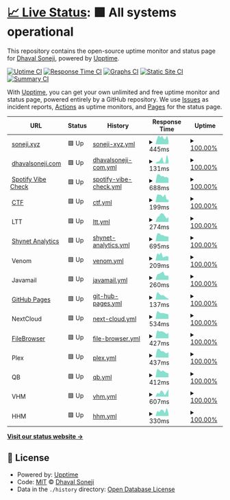 # [📈 Live Status](https://uptime.soneji.xyz): <!--live status--> **🟩 All systems operational**

This repository contains the open-source uptime monitor and status page for [Dhaval Soneji](https://soneji.xyz), powered by [Upptime](https://github.com/upptime/upptime).

[![Uptime CI](https://github.com/soneji/upptime/workflows/Uptime%20CI/badge.svg)](https://github.com/soneji/uptime/actions?query=workflow%3A%22Uptime+CI%22)
[![Response Time CI](https://github.com/soneji/upptime/workflows/Response%20Time%20CI/badge.svg)](https://github.com/soneji/uptime/actions?query=workflow%3A%22Response+Time+CI%22)
[![Graphs CI](https://github.com/soneji/upptime/workflows/Graphs%20CI/badge.svg)](https://github.com/soneji/uptime/actions?query=workflow%3A%22Graphs+CI%22)
[![Static Site CI](https://github.com/soneji/upptime/workflows/Static%20Site%20CI/badge.svg)](https://github.com/soneji/uptime/actions?query=workflow%3A%22Static+Site+CI%22)
[![Summary CI](https://github.com/soneji/upptime/workflows/Summary%20CI/badge.svg)](https://github.com/soneji/uptime/actions?query=workflow%3A%22Summary+CI%22)

With [Upptime](https://upptime.js.org), you can get your own unlimited and free uptime monitor and status page, powered entirely by a GitHub repository. We use [Issues](https://github.com/soneji/upptime/issues) as incident reports, [Actions](https://github.com/soneji/upptime/actions) as uptime monitors, and [Pages](https://uptime.soneji.xyz) for the status page.

<!--start: status pages-->
<!-- This summary is generated by Upptime (https://github.com/upptime/upptime) -->
<!-- Do not edit this manually, your changes will be overwritten -->
<!-- prettier-ignore -->
| URL | Status | History | Response Time | Uptime |
| --- | ------ | ------- | ------------- | ------ |
| <img alt="" src="https://favicons.githubusercontent.com/null" height="13"> [soneji.xyz](soneji.xyz) | 🟩 Up | [soneji-xyz.yml](https://github.com/Soneji/uptime/commits/HEAD/history/soneji-xyz.yml) | <details><summary><img alt="Response time graph" src="./graphs/soneji-xyz/response-time-week.png" height="20"> 445ms</summary><br><a href="https://uptime.soneji.xyz/history/soneji-xyz"><img alt="Response time 275" src="https://img.shields.io/endpoint?url=https%3A%2F%2Fraw.githubusercontent.com%2FSoneji%2Fuptime%2FHEAD%2Fapi%2Fsoneji-xyz%2Fresponse-time.json"></a><br><a href="https://uptime.soneji.xyz/history/soneji-xyz"><img alt="24-hour response time 394" src="https://img.shields.io/endpoint?url=https%3A%2F%2Fraw.githubusercontent.com%2FSoneji%2Fuptime%2FHEAD%2Fapi%2Fsoneji-xyz%2Fresponse-time-day.json"></a><br><a href="https://uptime.soneji.xyz/history/soneji-xyz"><img alt="7-day response time 445" src="https://img.shields.io/endpoint?url=https%3A%2F%2Fraw.githubusercontent.com%2FSoneji%2Fuptime%2FHEAD%2Fapi%2Fsoneji-xyz%2Fresponse-time-week.json"></a><br><a href="https://uptime.soneji.xyz/history/soneji-xyz"><img alt="30-day response time 304" src="https://img.shields.io/endpoint?url=https%3A%2F%2Fraw.githubusercontent.com%2FSoneji%2Fuptime%2FHEAD%2Fapi%2Fsoneji-xyz%2Fresponse-time-month.json"></a><br><a href="https://uptime.soneji.xyz/history/soneji-xyz"><img alt="1-year response time 275" src="https://img.shields.io/endpoint?url=https%3A%2F%2Fraw.githubusercontent.com%2FSoneji%2Fuptime%2FHEAD%2Fapi%2Fsoneji-xyz%2Fresponse-time-year.json"></a></details> | <details><summary><a href="https://uptime.soneji.xyz/history/soneji-xyz">100.00%</a></summary><a href="https://uptime.soneji.xyz/history/soneji-xyz"><img alt="All-time uptime 99.99%" src="https://img.shields.io/endpoint?url=https%3A%2F%2Fraw.githubusercontent.com%2FSoneji%2Fuptime%2FHEAD%2Fapi%2Fsoneji-xyz%2Fuptime.json"></a><br><a href="https://uptime.soneji.xyz/history/soneji-xyz"><img alt="24-hour uptime 100.00%" src="https://img.shields.io/endpoint?url=https%3A%2F%2Fraw.githubusercontent.com%2FSoneji%2Fuptime%2FHEAD%2Fapi%2Fsoneji-xyz%2Fuptime-day.json"></a><br><a href="https://uptime.soneji.xyz/history/soneji-xyz"><img alt="7-day uptime 100.00%" src="https://img.shields.io/endpoint?url=https%3A%2F%2Fraw.githubusercontent.com%2FSoneji%2Fuptime%2FHEAD%2Fapi%2Fsoneji-xyz%2Fuptime-week.json"></a><br><a href="https://uptime.soneji.xyz/history/soneji-xyz"><img alt="30-day uptime 100.00%" src="https://img.shields.io/endpoint?url=https%3A%2F%2Fraw.githubusercontent.com%2FSoneji%2Fuptime%2FHEAD%2Fapi%2Fsoneji-xyz%2Fuptime-month.json"></a><br><a href="https://uptime.soneji.xyz/history/soneji-xyz"><img alt="1-year uptime 99.99%" src="https://img.shields.io/endpoint?url=https%3A%2F%2Fraw.githubusercontent.com%2FSoneji%2Fuptime%2FHEAD%2Fapi%2Fsoneji-xyz%2Fuptime-year.json"></a></details>
| <img alt="" src="https://favicons.githubusercontent.com/null" height="13"> [dhavalsoneji.com](dhavalsoneji.com) | 🟩 Up | [dhavalsoneji-com.yml](https://github.com/Soneji/uptime/commits/HEAD/history/dhavalsoneji-com.yml) | <details><summary><img alt="Response time graph" src="./graphs/dhavalsoneji-com/response-time-week.png" height="20"> 131ms</summary><br><a href="https://uptime.soneji.xyz/history/dhavalsoneji-com"><img alt="Response time 95" src="https://img.shields.io/endpoint?url=https%3A%2F%2Fraw.githubusercontent.com%2FSoneji%2Fuptime%2FHEAD%2Fapi%2Fdhavalsoneji-com%2Fresponse-time.json"></a><br><a href="https://uptime.soneji.xyz/history/dhavalsoneji-com"><img alt="24-hour response time 218" src="https://img.shields.io/endpoint?url=https%3A%2F%2Fraw.githubusercontent.com%2FSoneji%2Fuptime%2FHEAD%2Fapi%2Fdhavalsoneji-com%2Fresponse-time-day.json"></a><br><a href="https://uptime.soneji.xyz/history/dhavalsoneji-com"><img alt="7-day response time 131" src="https://img.shields.io/endpoint?url=https%3A%2F%2Fraw.githubusercontent.com%2FSoneji%2Fuptime%2FHEAD%2Fapi%2Fdhavalsoneji-com%2Fresponse-time-week.json"></a><br><a href="https://uptime.soneji.xyz/history/dhavalsoneji-com"><img alt="30-day response time 77" src="https://img.shields.io/endpoint?url=https%3A%2F%2Fraw.githubusercontent.com%2FSoneji%2Fuptime%2FHEAD%2Fapi%2Fdhavalsoneji-com%2Fresponse-time-month.json"></a><br><a href="https://uptime.soneji.xyz/history/dhavalsoneji-com"><img alt="1-year response time 95" src="https://img.shields.io/endpoint?url=https%3A%2F%2Fraw.githubusercontent.com%2FSoneji%2Fuptime%2FHEAD%2Fapi%2Fdhavalsoneji-com%2Fresponse-time-year.json"></a></details> | <details><summary><a href="https://uptime.soneji.xyz/history/dhavalsoneji-com">100.00%</a></summary><a href="https://uptime.soneji.xyz/history/dhavalsoneji-com"><img alt="All-time uptime 99.99%" src="https://img.shields.io/endpoint?url=https%3A%2F%2Fraw.githubusercontent.com%2FSoneji%2Fuptime%2FHEAD%2Fapi%2Fdhavalsoneji-com%2Fuptime.json"></a><br><a href="https://uptime.soneji.xyz/history/dhavalsoneji-com"><img alt="24-hour uptime 100.00%" src="https://img.shields.io/endpoint?url=https%3A%2F%2Fraw.githubusercontent.com%2FSoneji%2Fuptime%2FHEAD%2Fapi%2Fdhavalsoneji-com%2Fuptime-day.json"></a><br><a href="https://uptime.soneji.xyz/history/dhavalsoneji-com"><img alt="7-day uptime 100.00%" src="https://img.shields.io/endpoint?url=https%3A%2F%2Fraw.githubusercontent.com%2FSoneji%2Fuptime%2FHEAD%2Fapi%2Fdhavalsoneji-com%2Fuptime-week.json"></a><br><a href="https://uptime.soneji.xyz/history/dhavalsoneji-com"><img alt="30-day uptime 100.00%" src="https://img.shields.io/endpoint?url=https%3A%2F%2Fraw.githubusercontent.com%2FSoneji%2Fuptime%2FHEAD%2Fapi%2Fdhavalsoneji-com%2Fuptime-month.json"></a><br><a href="https://uptime.soneji.xyz/history/dhavalsoneji-com"><img alt="1-year uptime 99.99%" src="https://img.shields.io/endpoint?url=https%3A%2F%2Fraw.githubusercontent.com%2FSoneji%2Fuptime%2FHEAD%2Fapi%2Fdhavalsoneji-com%2Fuptime-year.json"></a></details>
| <img alt="" src="https://favicons.githubusercontent.com/null" height="13"> [Spotify Vibe Check](spotify.soneji.xyz) | 🟩 Up | [spotify-vibe-check.yml](https://github.com/Soneji/uptime/commits/HEAD/history/spotify-vibe-check.yml) | <details><summary><img alt="Response time graph" src="./graphs/spotify-vibe-check/response-time-week.png" height="20"> 688ms</summary><br><a href="https://uptime.soneji.xyz/history/spotify-vibe-check"><img alt="Response time 603" src="https://img.shields.io/endpoint?url=https%3A%2F%2Fraw.githubusercontent.com%2FSoneji%2Fuptime%2FHEAD%2Fapi%2Fspotify-vibe-check%2Fresponse-time.json"></a><br><a href="https://uptime.soneji.xyz/history/spotify-vibe-check"><img alt="24-hour response time 493" src="https://img.shields.io/endpoint?url=https%3A%2F%2Fraw.githubusercontent.com%2FSoneji%2Fuptime%2FHEAD%2Fapi%2Fspotify-vibe-check%2Fresponse-time-day.json"></a><br><a href="https://uptime.soneji.xyz/history/spotify-vibe-check"><img alt="7-day response time 688" src="https://img.shields.io/endpoint?url=https%3A%2F%2Fraw.githubusercontent.com%2FSoneji%2Fuptime%2FHEAD%2Fapi%2Fspotify-vibe-check%2Fresponse-time-week.json"></a><br><a href="https://uptime.soneji.xyz/history/spotify-vibe-check"><img alt="30-day response time 659" src="https://img.shields.io/endpoint?url=https%3A%2F%2Fraw.githubusercontent.com%2FSoneji%2Fuptime%2FHEAD%2Fapi%2Fspotify-vibe-check%2Fresponse-time-month.json"></a><br><a href="https://uptime.soneji.xyz/history/spotify-vibe-check"><img alt="1-year response time 603" src="https://img.shields.io/endpoint?url=https%3A%2F%2Fraw.githubusercontent.com%2FSoneji%2Fuptime%2FHEAD%2Fapi%2Fspotify-vibe-check%2Fresponse-time-year.json"></a></details> | <details><summary><a href="https://uptime.soneji.xyz/history/spotify-vibe-check">100.00%</a></summary><a href="https://uptime.soneji.xyz/history/spotify-vibe-check"><img alt="All-time uptime 97.78%" src="https://img.shields.io/endpoint?url=https%3A%2F%2Fraw.githubusercontent.com%2FSoneji%2Fuptime%2FHEAD%2Fapi%2Fspotify-vibe-check%2Fuptime.json"></a><br><a href="https://uptime.soneji.xyz/history/spotify-vibe-check"><img alt="24-hour uptime 100.00%" src="https://img.shields.io/endpoint?url=https%3A%2F%2Fraw.githubusercontent.com%2FSoneji%2Fuptime%2FHEAD%2Fapi%2Fspotify-vibe-check%2Fuptime-day.json"></a><br><a href="https://uptime.soneji.xyz/history/spotify-vibe-check"><img alt="7-day uptime 100.00%" src="https://img.shields.io/endpoint?url=https%3A%2F%2Fraw.githubusercontent.com%2FSoneji%2Fuptime%2FHEAD%2Fapi%2Fspotify-vibe-check%2Fuptime-week.json"></a><br><a href="https://uptime.soneji.xyz/history/spotify-vibe-check"><img alt="30-day uptime 98.25%" src="https://img.shields.io/endpoint?url=https%3A%2F%2Fraw.githubusercontent.com%2FSoneji%2Fuptime%2FHEAD%2Fapi%2Fspotify-vibe-check%2Fuptime-month.json"></a><br><a href="https://uptime.soneji.xyz/history/spotify-vibe-check"><img alt="1-year uptime 97.78%" src="https://img.shields.io/endpoint?url=https%3A%2F%2Fraw.githubusercontent.com%2FSoneji%2Fuptime%2FHEAD%2Fapi%2Fspotify-vibe-check%2Fuptime-year.json"></a></details>
| <img alt="" src="https://favicons.githubusercontent.com/ctf.soneji.xyz" height="13"> [CTF](https://ctf.soneji.xyz) | 🟩 Up | [ctf.yml](https://github.com/Soneji/uptime/commits/HEAD/history/ctf.yml) | <details><summary><img alt="Response time graph" src="./graphs/ctf/response-time-week.png" height="20"> 199ms</summary><br><a href="https://uptime.soneji.xyz/history/ctf"><img alt="Response time 358" src="https://img.shields.io/endpoint?url=https%3A%2F%2Fraw.githubusercontent.com%2FSoneji%2Fuptime%2FHEAD%2Fapi%2Fctf%2Fresponse-time.json"></a><br><a href="https://uptime.soneji.xyz/history/ctf"><img alt="24-hour response time 83" src="https://img.shields.io/endpoint?url=https%3A%2F%2Fraw.githubusercontent.com%2FSoneji%2Fuptime%2FHEAD%2Fapi%2Fctf%2Fresponse-time-day.json"></a><br><a href="https://uptime.soneji.xyz/history/ctf"><img alt="7-day response time 199" src="https://img.shields.io/endpoint?url=https%3A%2F%2Fraw.githubusercontent.com%2FSoneji%2Fuptime%2FHEAD%2Fapi%2Fctf%2Fresponse-time-week.json"></a><br><a href="https://uptime.soneji.xyz/history/ctf"><img alt="30-day response time 185" src="https://img.shields.io/endpoint?url=https%3A%2F%2Fraw.githubusercontent.com%2FSoneji%2Fuptime%2FHEAD%2Fapi%2Fctf%2Fresponse-time-month.json"></a><br><a href="https://uptime.soneji.xyz/history/ctf"><img alt="1-year response time 358" src="https://img.shields.io/endpoint?url=https%3A%2F%2Fraw.githubusercontent.com%2FSoneji%2Fuptime%2FHEAD%2Fapi%2Fctf%2Fresponse-time-year.json"></a></details> | <details><summary><a href="https://uptime.soneji.xyz/history/ctf">100.00%</a></summary><a href="https://uptime.soneji.xyz/history/ctf"><img alt="All-time uptime 99.48%" src="https://img.shields.io/endpoint?url=https%3A%2F%2Fraw.githubusercontent.com%2FSoneji%2Fuptime%2FHEAD%2Fapi%2Fctf%2Fuptime.json"></a><br><a href="https://uptime.soneji.xyz/history/ctf"><img alt="24-hour uptime 100.00%" src="https://img.shields.io/endpoint?url=https%3A%2F%2Fraw.githubusercontent.com%2FSoneji%2Fuptime%2FHEAD%2Fapi%2Fctf%2Fuptime-day.json"></a><br><a href="https://uptime.soneji.xyz/history/ctf"><img alt="7-day uptime 100.00%" src="https://img.shields.io/endpoint?url=https%3A%2F%2Fraw.githubusercontent.com%2FSoneji%2Fuptime%2FHEAD%2Fapi%2Fctf%2Fuptime-week.json"></a><br><a href="https://uptime.soneji.xyz/history/ctf"><img alt="30-day uptime 100.00%" src="https://img.shields.io/endpoint?url=https%3A%2F%2Fraw.githubusercontent.com%2FSoneji%2Fuptime%2FHEAD%2Fapi%2Fctf%2Fuptime-month.json"></a><br><a href="https://uptime.soneji.xyz/history/ctf"><img alt="1-year uptime 99.48%" src="https://img.shields.io/endpoint?url=https%3A%2F%2Fraw.githubusercontent.com%2FSoneji%2Fuptime%2FHEAD%2Fapi%2Fctf%2Fuptime-year.json"></a></details>
| <img alt="" src="https://favicons.githubusercontent.com/null" height="13"> LTT | 🟩 Up | [ltt.yml](https://github.com/Soneji/uptime/commits/HEAD/history/ltt.yml) | <details><summary><img alt="Response time graph" src="./graphs/ltt/response-time-week.png" height="20"> 274ms</summary><br><a href="https://uptime.soneji.xyz/history/ltt"><img alt="Response time 340" src="https://img.shields.io/endpoint?url=https%3A%2F%2Fraw.githubusercontent.com%2FSoneji%2Fuptime%2FHEAD%2Fapi%2Fltt%2Fresponse-time.json"></a><br><a href="https://uptime.soneji.xyz/history/ltt"><img alt="24-hour response time 225" src="https://img.shields.io/endpoint?url=https%3A%2F%2Fraw.githubusercontent.com%2FSoneji%2Fuptime%2FHEAD%2Fapi%2Fltt%2Fresponse-time-day.json"></a><br><a href="https://uptime.soneji.xyz/history/ltt"><img alt="7-day response time 274" src="https://img.shields.io/endpoint?url=https%3A%2F%2Fraw.githubusercontent.com%2FSoneji%2Fuptime%2FHEAD%2Fapi%2Fltt%2Fresponse-time-week.json"></a><br><a href="https://uptime.soneji.xyz/history/ltt"><img alt="30-day response time 238" src="https://img.shields.io/endpoint?url=https%3A%2F%2Fraw.githubusercontent.com%2FSoneji%2Fuptime%2FHEAD%2Fapi%2Fltt%2Fresponse-time-month.json"></a><br><a href="https://uptime.soneji.xyz/history/ltt"><img alt="1-year response time 340" src="https://img.shields.io/endpoint?url=https%3A%2F%2Fraw.githubusercontent.com%2FSoneji%2Fuptime%2FHEAD%2Fapi%2Fltt%2Fresponse-time-year.json"></a></details> | <details><summary><a href="https://uptime.soneji.xyz/history/ltt">100.00%</a></summary><a href="https://uptime.soneji.xyz/history/ltt"><img alt="All-time uptime 99.98%" src="https://img.shields.io/endpoint?url=https%3A%2F%2Fraw.githubusercontent.com%2FSoneji%2Fuptime%2FHEAD%2Fapi%2Fltt%2Fuptime.json"></a><br><a href="https://uptime.soneji.xyz/history/ltt"><img alt="24-hour uptime 100.00%" src="https://img.shields.io/endpoint?url=https%3A%2F%2Fraw.githubusercontent.com%2FSoneji%2Fuptime%2FHEAD%2Fapi%2Fltt%2Fuptime-day.json"></a><br><a href="https://uptime.soneji.xyz/history/ltt"><img alt="7-day uptime 100.00%" src="https://img.shields.io/endpoint?url=https%3A%2F%2Fraw.githubusercontent.com%2FSoneji%2Fuptime%2FHEAD%2Fapi%2Fltt%2Fuptime-week.json"></a><br><a href="https://uptime.soneji.xyz/history/ltt"><img alt="30-day uptime 100.00%" src="https://img.shields.io/endpoint?url=https%3A%2F%2Fraw.githubusercontent.com%2FSoneji%2Fuptime%2FHEAD%2Fapi%2Fltt%2Fuptime-month.json"></a><br><a href="https://uptime.soneji.xyz/history/ltt"><img alt="1-year uptime 99.98%" src="https://img.shields.io/endpoint?url=https%3A%2F%2Fraw.githubusercontent.com%2FSoneji%2Fuptime%2FHEAD%2Fapi%2Fltt%2Fuptime-year.json"></a></details>
| <img alt="" src="https://favicons.githubusercontent.com/shynetanalytics.com" height="13"> [Shynet Analytics](https://shynetanalytics.com) | 🟩 Up | [shynet-analytics.yml](https://github.com/Soneji/uptime/commits/HEAD/history/shynet-analytics.yml) | <details><summary><img alt="Response time graph" src="./graphs/shynet-analytics/response-time-week.png" height="20"> 695ms</summary><br><a href="https://uptime.soneji.xyz/history/shynet-analytics"><img alt="Response time 978" src="https://img.shields.io/endpoint?url=https%3A%2F%2Fraw.githubusercontent.com%2FSoneji%2Fuptime%2FHEAD%2Fapi%2Fshynet-analytics%2Fresponse-time.json"></a><br><a href="https://uptime.soneji.xyz/history/shynet-analytics"><img alt="24-hour response time 515" src="https://img.shields.io/endpoint?url=https%3A%2F%2Fraw.githubusercontent.com%2FSoneji%2Fuptime%2FHEAD%2Fapi%2Fshynet-analytics%2Fresponse-time-day.json"></a><br><a href="https://uptime.soneji.xyz/history/shynet-analytics"><img alt="7-day response time 695" src="https://img.shields.io/endpoint?url=https%3A%2F%2Fraw.githubusercontent.com%2FSoneji%2Fuptime%2FHEAD%2Fapi%2Fshynet-analytics%2Fresponse-time-week.json"></a><br><a href="https://uptime.soneji.xyz/history/shynet-analytics"><img alt="30-day response time 677" src="https://img.shields.io/endpoint?url=https%3A%2F%2Fraw.githubusercontent.com%2FSoneji%2Fuptime%2FHEAD%2Fapi%2Fshynet-analytics%2Fresponse-time-month.json"></a><br><a href="https://uptime.soneji.xyz/history/shynet-analytics"><img alt="1-year response time 978" src="https://img.shields.io/endpoint?url=https%3A%2F%2Fraw.githubusercontent.com%2FSoneji%2Fuptime%2FHEAD%2Fapi%2Fshynet-analytics%2Fresponse-time-year.json"></a></details> | <details><summary><a href="https://uptime.soneji.xyz/history/shynet-analytics">100.00%</a></summary><a href="https://uptime.soneji.xyz/history/shynet-analytics"><img alt="All-time uptime 99.92%" src="https://img.shields.io/endpoint?url=https%3A%2F%2Fraw.githubusercontent.com%2FSoneji%2Fuptime%2FHEAD%2Fapi%2Fshynet-analytics%2Fuptime.json"></a><br><a href="https://uptime.soneji.xyz/history/shynet-analytics"><img alt="24-hour uptime 100.00%" src="https://img.shields.io/endpoint?url=https%3A%2F%2Fraw.githubusercontent.com%2FSoneji%2Fuptime%2FHEAD%2Fapi%2Fshynet-analytics%2Fuptime-day.json"></a><br><a href="https://uptime.soneji.xyz/history/shynet-analytics"><img alt="7-day uptime 100.00%" src="https://img.shields.io/endpoint?url=https%3A%2F%2Fraw.githubusercontent.com%2FSoneji%2Fuptime%2FHEAD%2Fapi%2Fshynet-analytics%2Fuptime-week.json"></a><br><a href="https://uptime.soneji.xyz/history/shynet-analytics"><img alt="30-day uptime 100.00%" src="https://img.shields.io/endpoint?url=https%3A%2F%2Fraw.githubusercontent.com%2FSoneji%2Fuptime%2FHEAD%2Fapi%2Fshynet-analytics%2Fuptime-month.json"></a><br><a href="https://uptime.soneji.xyz/history/shynet-analytics"><img alt="1-year uptime 99.92%" src="https://img.shields.io/endpoint?url=https%3A%2F%2Fraw.githubusercontent.com%2FSoneji%2Fuptime%2FHEAD%2Fapi%2Fshynet-analytics%2Fuptime-year.json"></a></details>
| <img alt="" src="https://favicons.githubusercontent.com/null" height="13"> Venom | 🟩 Up | [venom.yml](https://github.com/Soneji/uptime/commits/HEAD/history/venom.yml) | <details><summary><img alt="Response time graph" src="./graphs/venom/response-time-week.png" height="20"> 209ms</summary><br><a href="https://uptime.soneji.xyz/history/venom"><img alt="Response time 245" src="https://img.shields.io/endpoint?url=https%3A%2F%2Fraw.githubusercontent.com%2FSoneji%2Fuptime%2FHEAD%2Fapi%2Fvenom%2Fresponse-time.json"></a><br><a href="https://uptime.soneji.xyz/history/venom"><img alt="24-hour response time 156" src="https://img.shields.io/endpoint?url=https%3A%2F%2Fraw.githubusercontent.com%2FSoneji%2Fuptime%2FHEAD%2Fapi%2Fvenom%2Fresponse-time-day.json"></a><br><a href="https://uptime.soneji.xyz/history/venom"><img alt="7-day response time 209" src="https://img.shields.io/endpoint?url=https%3A%2F%2Fraw.githubusercontent.com%2FSoneji%2Fuptime%2FHEAD%2Fapi%2Fvenom%2Fresponse-time-week.json"></a><br><a href="https://uptime.soneji.xyz/history/venom"><img alt="30-day response time 211" src="https://img.shields.io/endpoint?url=https%3A%2F%2Fraw.githubusercontent.com%2FSoneji%2Fuptime%2FHEAD%2Fapi%2Fvenom%2Fresponse-time-month.json"></a><br><a href="https://uptime.soneji.xyz/history/venom"><img alt="1-year response time 245" src="https://img.shields.io/endpoint?url=https%3A%2F%2Fraw.githubusercontent.com%2FSoneji%2Fuptime%2FHEAD%2Fapi%2Fvenom%2Fresponse-time-year.json"></a></details> | <details><summary><a href="https://uptime.soneji.xyz/history/venom">100.00%</a></summary><a href="https://uptime.soneji.xyz/history/venom"><img alt="All-time uptime 99.99%" src="https://img.shields.io/endpoint?url=https%3A%2F%2Fraw.githubusercontent.com%2FSoneji%2Fuptime%2FHEAD%2Fapi%2Fvenom%2Fuptime.json"></a><br><a href="https://uptime.soneji.xyz/history/venom"><img alt="24-hour uptime 100.00%" src="https://img.shields.io/endpoint?url=https%3A%2F%2Fraw.githubusercontent.com%2FSoneji%2Fuptime%2FHEAD%2Fapi%2Fvenom%2Fuptime-day.json"></a><br><a href="https://uptime.soneji.xyz/history/venom"><img alt="7-day uptime 100.00%" src="https://img.shields.io/endpoint?url=https%3A%2F%2Fraw.githubusercontent.com%2FSoneji%2Fuptime%2FHEAD%2Fapi%2Fvenom%2Fuptime-week.json"></a><br><a href="https://uptime.soneji.xyz/history/venom"><img alt="30-day uptime 100.00%" src="https://img.shields.io/endpoint?url=https%3A%2F%2Fraw.githubusercontent.com%2FSoneji%2Fuptime%2FHEAD%2Fapi%2Fvenom%2Fuptime-month.json"></a><br><a href="https://uptime.soneji.xyz/history/venom"><img alt="1-year uptime 99.99%" src="https://img.shields.io/endpoint?url=https%3A%2F%2Fraw.githubusercontent.com%2FSoneji%2Fuptime%2FHEAD%2Fapi%2Fvenom%2Fuptime-year.json"></a></details>
| <img alt="" src="https://favicons.githubusercontent.com/null" height="13"> Javamail | 🟩 Up | [javamail.yml](https://github.com/Soneji/uptime/commits/HEAD/history/javamail.yml) | <details><summary><img alt="Response time graph" src="./graphs/javamail/response-time-week.png" height="20"> 260ms</summary><br><a href="https://uptime.soneji.xyz/history/javamail"><img alt="Response time 400" src="https://img.shields.io/endpoint?url=https%3A%2F%2Fraw.githubusercontent.com%2FSoneji%2Fuptime%2FHEAD%2Fapi%2Fjavamail%2Fresponse-time.json"></a><br><a href="https://uptime.soneji.xyz/history/javamail"><img alt="24-hour response time 186" src="https://img.shields.io/endpoint?url=https%3A%2F%2Fraw.githubusercontent.com%2FSoneji%2Fuptime%2FHEAD%2Fapi%2Fjavamail%2Fresponse-time-day.json"></a><br><a href="https://uptime.soneji.xyz/history/javamail"><img alt="7-day response time 260" src="https://img.shields.io/endpoint?url=https%3A%2F%2Fraw.githubusercontent.com%2FSoneji%2Fuptime%2FHEAD%2Fapi%2Fjavamail%2Fresponse-time-week.json"></a><br><a href="https://uptime.soneji.xyz/history/javamail"><img alt="30-day response time 234" src="https://img.shields.io/endpoint?url=https%3A%2F%2Fraw.githubusercontent.com%2FSoneji%2Fuptime%2FHEAD%2Fapi%2Fjavamail%2Fresponse-time-month.json"></a><br><a href="https://uptime.soneji.xyz/history/javamail"><img alt="1-year response time 400" src="https://img.shields.io/endpoint?url=https%3A%2F%2Fraw.githubusercontent.com%2FSoneji%2Fuptime%2FHEAD%2Fapi%2Fjavamail%2Fresponse-time-year.json"></a></details> | <details><summary><a href="https://uptime.soneji.xyz/history/javamail">100.00%</a></summary><a href="https://uptime.soneji.xyz/history/javamail"><img alt="All-time uptime 99.99%" src="https://img.shields.io/endpoint?url=https%3A%2F%2Fraw.githubusercontent.com%2FSoneji%2Fuptime%2FHEAD%2Fapi%2Fjavamail%2Fuptime.json"></a><br><a href="https://uptime.soneji.xyz/history/javamail"><img alt="24-hour uptime 100.00%" src="https://img.shields.io/endpoint?url=https%3A%2F%2Fraw.githubusercontent.com%2FSoneji%2Fuptime%2FHEAD%2Fapi%2Fjavamail%2Fuptime-day.json"></a><br><a href="https://uptime.soneji.xyz/history/javamail"><img alt="7-day uptime 100.00%" src="https://img.shields.io/endpoint?url=https%3A%2F%2Fraw.githubusercontent.com%2FSoneji%2Fuptime%2FHEAD%2Fapi%2Fjavamail%2Fuptime-week.json"></a><br><a href="https://uptime.soneji.xyz/history/javamail"><img alt="30-day uptime 100.00%" src="https://img.shields.io/endpoint?url=https%3A%2F%2Fraw.githubusercontent.com%2FSoneji%2Fuptime%2FHEAD%2Fapi%2Fjavamail%2Fuptime-month.json"></a><br><a href="https://uptime.soneji.xyz/history/javamail"><img alt="1-year uptime 99.99%" src="https://img.shields.io/endpoint?url=https%3A%2F%2Fraw.githubusercontent.com%2FSoneji%2Fuptime%2FHEAD%2Fapi%2Fjavamail%2Fuptime-year.json"></a></details>
| <img alt="" src="https://favicons.githubusercontent.com/github.soneji.xyz" height="13"> [GitHub Pages](https://github.soneji.xyz) | 🟩 Up | [git-hub-pages.yml](https://github.com/Soneji/uptime/commits/HEAD/history/git-hub-pages.yml) | <details><summary><img alt="Response time graph" src="./graphs/git-hub-pages/response-time-week.png" height="20"> 137ms</summary><br><a href="https://uptime.soneji.xyz/history/git-hub-pages"><img alt="Response time 108" src="https://img.shields.io/endpoint?url=https%3A%2F%2Fraw.githubusercontent.com%2FSoneji%2Fuptime%2FHEAD%2Fapi%2Fgit-hub-pages%2Fresponse-time.json"></a><br><a href="https://uptime.soneji.xyz/history/git-hub-pages"><img alt="24-hour response time 34" src="https://img.shields.io/endpoint?url=https%3A%2F%2Fraw.githubusercontent.com%2FSoneji%2Fuptime%2FHEAD%2Fapi%2Fgit-hub-pages%2Fresponse-time-day.json"></a><br><a href="https://uptime.soneji.xyz/history/git-hub-pages"><img alt="7-day response time 137" src="https://img.shields.io/endpoint?url=https%3A%2F%2Fraw.githubusercontent.com%2FSoneji%2Fuptime%2FHEAD%2Fapi%2Fgit-hub-pages%2Fresponse-time-week.json"></a><br><a href="https://uptime.soneji.xyz/history/git-hub-pages"><img alt="30-day response time 127" src="https://img.shields.io/endpoint?url=https%3A%2F%2Fraw.githubusercontent.com%2FSoneji%2Fuptime%2FHEAD%2Fapi%2Fgit-hub-pages%2Fresponse-time-month.json"></a><br><a href="https://uptime.soneji.xyz/history/git-hub-pages"><img alt="1-year response time 108" src="https://img.shields.io/endpoint?url=https%3A%2F%2Fraw.githubusercontent.com%2FSoneji%2Fuptime%2FHEAD%2Fapi%2Fgit-hub-pages%2Fresponse-time-year.json"></a></details> | <details><summary><a href="https://uptime.soneji.xyz/history/git-hub-pages">100.00%</a></summary><a href="https://uptime.soneji.xyz/history/git-hub-pages"><img alt="All-time uptime 97.86%" src="https://img.shields.io/endpoint?url=https%3A%2F%2Fraw.githubusercontent.com%2FSoneji%2Fuptime%2FHEAD%2Fapi%2Fgit-hub-pages%2Fuptime.json"></a><br><a href="https://uptime.soneji.xyz/history/git-hub-pages"><img alt="24-hour uptime 100.00%" src="https://img.shields.io/endpoint?url=https%3A%2F%2Fraw.githubusercontent.com%2FSoneji%2Fuptime%2FHEAD%2Fapi%2Fgit-hub-pages%2Fuptime-day.json"></a><br><a href="https://uptime.soneji.xyz/history/git-hub-pages"><img alt="7-day uptime 100.00%" src="https://img.shields.io/endpoint?url=https%3A%2F%2Fraw.githubusercontent.com%2FSoneji%2Fuptime%2FHEAD%2Fapi%2Fgit-hub-pages%2Fuptime-week.json"></a><br><a href="https://uptime.soneji.xyz/history/git-hub-pages"><img alt="30-day uptime 100.00%" src="https://img.shields.io/endpoint?url=https%3A%2F%2Fraw.githubusercontent.com%2FSoneji%2Fuptime%2FHEAD%2Fapi%2Fgit-hub-pages%2Fuptime-month.json"></a><br><a href="https://uptime.soneji.xyz/history/git-hub-pages"><img alt="1-year uptime 97.86%" src="https://img.shields.io/endpoint?url=https%3A%2F%2Fraw.githubusercontent.com%2FSoneji%2Fuptime%2FHEAD%2Fapi%2Fgit-hub-pages%2Fuptime-year.json"></a></details>
| <img alt="" src="https://favicons.githubusercontent.com/null" height="13"> NextCloud | 🟩 Up | [next-cloud.yml](https://github.com/Soneji/uptime/commits/HEAD/history/next-cloud.yml) | <details><summary><img alt="Response time graph" src="./graphs/next-cloud/response-time-week.png" height="20"> 534ms</summary><br><a href="https://uptime.soneji.xyz/history/next-cloud"><img alt="Response time 684" src="https://img.shields.io/endpoint?url=https%3A%2F%2Fraw.githubusercontent.com%2FSoneji%2Fuptime%2FHEAD%2Fapi%2Fnext-cloud%2Fresponse-time.json"></a><br><a href="https://uptime.soneji.xyz/history/next-cloud"><img alt="24-hour response time 397" src="https://img.shields.io/endpoint?url=https%3A%2F%2Fraw.githubusercontent.com%2FSoneji%2Fuptime%2FHEAD%2Fapi%2Fnext-cloud%2Fresponse-time-day.json"></a><br><a href="https://uptime.soneji.xyz/history/next-cloud"><img alt="7-day response time 534" src="https://img.shields.io/endpoint?url=https%3A%2F%2Fraw.githubusercontent.com%2FSoneji%2Fuptime%2FHEAD%2Fapi%2Fnext-cloud%2Fresponse-time-week.json"></a><br><a href="https://uptime.soneji.xyz/history/next-cloud"><img alt="30-day response time 1069" src="https://img.shields.io/endpoint?url=https%3A%2F%2Fraw.githubusercontent.com%2FSoneji%2Fuptime%2FHEAD%2Fapi%2Fnext-cloud%2Fresponse-time-month.json"></a><br><a href="https://uptime.soneji.xyz/history/next-cloud"><img alt="1-year response time 684" src="https://img.shields.io/endpoint?url=https%3A%2F%2Fraw.githubusercontent.com%2FSoneji%2Fuptime%2FHEAD%2Fapi%2Fnext-cloud%2Fresponse-time-year.json"></a></details> | <details><summary><a href="https://uptime.soneji.xyz/history/next-cloud">100.00%</a></summary><a href="https://uptime.soneji.xyz/history/next-cloud"><img alt="All-time uptime 99.42%" src="https://img.shields.io/endpoint?url=https%3A%2F%2Fraw.githubusercontent.com%2FSoneji%2Fuptime%2FHEAD%2Fapi%2Fnext-cloud%2Fuptime.json"></a><br><a href="https://uptime.soneji.xyz/history/next-cloud"><img alt="24-hour uptime 100.00%" src="https://img.shields.io/endpoint?url=https%3A%2F%2Fraw.githubusercontent.com%2FSoneji%2Fuptime%2FHEAD%2Fapi%2Fnext-cloud%2Fuptime-day.json"></a><br><a href="https://uptime.soneji.xyz/history/next-cloud"><img alt="7-day uptime 100.00%" src="https://img.shields.io/endpoint?url=https%3A%2F%2Fraw.githubusercontent.com%2FSoneji%2Fuptime%2FHEAD%2Fapi%2Fnext-cloud%2Fuptime-week.json"></a><br><a href="https://uptime.soneji.xyz/history/next-cloud"><img alt="30-day uptime 99.33%" src="https://img.shields.io/endpoint?url=https%3A%2F%2Fraw.githubusercontent.com%2FSoneji%2Fuptime%2FHEAD%2Fapi%2Fnext-cloud%2Fuptime-month.json"></a><br><a href="https://uptime.soneji.xyz/history/next-cloud"><img alt="1-year uptime 99.42%" src="https://img.shields.io/endpoint?url=https%3A%2F%2Fraw.githubusercontent.com%2FSoneji%2Fuptime%2FHEAD%2Fapi%2Fnext-cloud%2Fuptime-year.json"></a></details>
| <img alt="" src="https://favicons.githubusercontent.com/fs.soneji.xyz" height="13"> [FileBrowser](https://fs.soneji.xyz) | 🟩 Up | [file-browser.yml](https://github.com/Soneji/uptime/commits/HEAD/history/file-browser.yml) | <details><summary><img alt="Response time graph" src="./graphs/file-browser/response-time-week.png" height="20"> 427ms</summary><br><a href="https://uptime.soneji.xyz/history/file-browser"><img alt="Response time 448" src="https://img.shields.io/endpoint?url=https%3A%2F%2Fraw.githubusercontent.com%2FSoneji%2Fuptime%2FHEAD%2Fapi%2Ffile-browser%2Fresponse-time.json"></a><br><a href="https://uptime.soneji.xyz/history/file-browser"><img alt="24-hour response time 371" src="https://img.shields.io/endpoint?url=https%3A%2F%2Fraw.githubusercontent.com%2FSoneji%2Fuptime%2FHEAD%2Fapi%2Ffile-browser%2Fresponse-time-day.json"></a><br><a href="https://uptime.soneji.xyz/history/file-browser"><img alt="7-day response time 427" src="https://img.shields.io/endpoint?url=https%3A%2F%2Fraw.githubusercontent.com%2FSoneji%2Fuptime%2FHEAD%2Fapi%2Ffile-browser%2Fresponse-time-week.json"></a><br><a href="https://uptime.soneji.xyz/history/file-browser"><img alt="30-day response time 448" src="https://img.shields.io/endpoint?url=https%3A%2F%2Fraw.githubusercontent.com%2FSoneji%2Fuptime%2FHEAD%2Fapi%2Ffile-browser%2Fresponse-time-month.json"></a><br><a href="https://uptime.soneji.xyz/history/file-browser"><img alt="1-year response time 448" src="https://img.shields.io/endpoint?url=https%3A%2F%2Fraw.githubusercontent.com%2FSoneji%2Fuptime%2FHEAD%2Fapi%2Ffile-browser%2Fresponse-time-year.json"></a></details> | <details><summary><a href="https://uptime.soneji.xyz/history/file-browser">100.00%</a></summary><a href="https://uptime.soneji.xyz/history/file-browser"><img alt="All-time uptime 99.66%" src="https://img.shields.io/endpoint?url=https%3A%2F%2Fraw.githubusercontent.com%2FSoneji%2Fuptime%2FHEAD%2Fapi%2Ffile-browser%2Fuptime.json"></a><br><a href="https://uptime.soneji.xyz/history/file-browser"><img alt="24-hour uptime 100.00%" src="https://img.shields.io/endpoint?url=https%3A%2F%2Fraw.githubusercontent.com%2FSoneji%2Fuptime%2FHEAD%2Fapi%2Ffile-browser%2Fuptime-day.json"></a><br><a href="https://uptime.soneji.xyz/history/file-browser"><img alt="7-day uptime 100.00%" src="https://img.shields.io/endpoint?url=https%3A%2F%2Fraw.githubusercontent.com%2FSoneji%2Fuptime%2FHEAD%2Fapi%2Ffile-browser%2Fuptime-week.json"></a><br><a href="https://uptime.soneji.xyz/history/file-browser"><img alt="30-day uptime 99.66%" src="https://img.shields.io/endpoint?url=https%3A%2F%2Fraw.githubusercontent.com%2FSoneji%2Fuptime%2FHEAD%2Fapi%2Ffile-browser%2Fuptime-month.json"></a><br><a href="https://uptime.soneji.xyz/history/file-browser"><img alt="1-year uptime 99.66%" src="https://img.shields.io/endpoint?url=https%3A%2F%2Fraw.githubusercontent.com%2FSoneji%2Fuptime%2FHEAD%2Fapi%2Ffile-browser%2Fuptime-year.json"></a></details>
| <img alt="" src="https://favicons.githubusercontent.com/null" height="13"> Plex | 🟩 Up | [plex.yml](https://github.com/Soneji/uptime/commits/HEAD/history/plex.yml) | <details><summary><img alt="Response time graph" src="./graphs/plex/response-time-week.png" height="20"> 437ms</summary><br><a href="https://uptime.soneji.xyz/history/plex"><img alt="Response time 556" src="https://img.shields.io/endpoint?url=https%3A%2F%2Fraw.githubusercontent.com%2FSoneji%2Fuptime%2FHEAD%2Fapi%2Fplex%2Fresponse-time.json"></a><br><a href="https://uptime.soneji.xyz/history/plex"><img alt="24-hour response time 373" src="https://img.shields.io/endpoint?url=https%3A%2F%2Fraw.githubusercontent.com%2FSoneji%2Fuptime%2FHEAD%2Fapi%2Fplex%2Fresponse-time-day.json"></a><br><a href="https://uptime.soneji.xyz/history/plex"><img alt="7-day response time 437" src="https://img.shields.io/endpoint?url=https%3A%2F%2Fraw.githubusercontent.com%2FSoneji%2Fuptime%2FHEAD%2Fapi%2Fplex%2Fresponse-time-week.json"></a><br><a href="https://uptime.soneji.xyz/history/plex"><img alt="30-day response time 998" src="https://img.shields.io/endpoint?url=https%3A%2F%2Fraw.githubusercontent.com%2FSoneji%2Fuptime%2FHEAD%2Fapi%2Fplex%2Fresponse-time-month.json"></a><br><a href="https://uptime.soneji.xyz/history/plex"><img alt="1-year response time 556" src="https://img.shields.io/endpoint?url=https%3A%2F%2Fraw.githubusercontent.com%2FSoneji%2Fuptime%2FHEAD%2Fapi%2Fplex%2Fresponse-time-year.json"></a></details> | <details><summary><a href="https://uptime.soneji.xyz/history/plex">100.00%</a></summary><a href="https://uptime.soneji.xyz/history/plex"><img alt="All-time uptime 99.88%" src="https://img.shields.io/endpoint?url=https%3A%2F%2Fraw.githubusercontent.com%2FSoneji%2Fuptime%2FHEAD%2Fapi%2Fplex%2Fuptime.json"></a><br><a href="https://uptime.soneji.xyz/history/plex"><img alt="24-hour uptime 100.00%" src="https://img.shields.io/endpoint?url=https%3A%2F%2Fraw.githubusercontent.com%2FSoneji%2Fuptime%2FHEAD%2Fapi%2Fplex%2Fuptime-day.json"></a><br><a href="https://uptime.soneji.xyz/history/plex"><img alt="7-day uptime 100.00%" src="https://img.shields.io/endpoint?url=https%3A%2F%2Fraw.githubusercontent.com%2FSoneji%2Fuptime%2FHEAD%2Fapi%2Fplex%2Fuptime-week.json"></a><br><a href="https://uptime.soneji.xyz/history/plex"><img alt="30-day uptime 99.52%" src="https://img.shields.io/endpoint?url=https%3A%2F%2Fraw.githubusercontent.com%2FSoneji%2Fuptime%2FHEAD%2Fapi%2Fplex%2Fuptime-month.json"></a><br><a href="https://uptime.soneji.xyz/history/plex"><img alt="1-year uptime 99.88%" src="https://img.shields.io/endpoint?url=https%3A%2F%2Fraw.githubusercontent.com%2FSoneji%2Fuptime%2FHEAD%2Fapi%2Fplex%2Fuptime-year.json"></a></details>
| <img alt="" src="https://favicons.githubusercontent.com/null" height="13"> QB | 🟩 Up | [qb.yml](https://github.com/Soneji/uptime/commits/HEAD/history/qb.yml) | <details><summary><img alt="Response time graph" src="./graphs/qb/response-time-week.png" height="20"> 412ms</summary><br><a href="https://uptime.soneji.xyz/history/qb"><img alt="Response time 514" src="https://img.shields.io/endpoint?url=https%3A%2F%2Fraw.githubusercontent.com%2FSoneji%2Fuptime%2FHEAD%2Fapi%2Fqb%2Fresponse-time.json"></a><br><a href="https://uptime.soneji.xyz/history/qb"><img alt="24-hour response time 266" src="https://img.shields.io/endpoint?url=https%3A%2F%2Fraw.githubusercontent.com%2FSoneji%2Fuptime%2FHEAD%2Fapi%2Fqb%2Fresponse-time-day.json"></a><br><a href="https://uptime.soneji.xyz/history/qb"><img alt="7-day response time 412" src="https://img.shields.io/endpoint?url=https%3A%2F%2Fraw.githubusercontent.com%2FSoneji%2Fuptime%2FHEAD%2Fapi%2Fqb%2Fresponse-time-week.json"></a><br><a href="https://uptime.soneji.xyz/history/qb"><img alt="30-day response time 706" src="https://img.shields.io/endpoint?url=https%3A%2F%2Fraw.githubusercontent.com%2FSoneji%2Fuptime%2FHEAD%2Fapi%2Fqb%2Fresponse-time-month.json"></a><br><a href="https://uptime.soneji.xyz/history/qb"><img alt="1-year response time 514" src="https://img.shields.io/endpoint?url=https%3A%2F%2Fraw.githubusercontent.com%2FSoneji%2Fuptime%2FHEAD%2Fapi%2Fqb%2Fresponse-time-year.json"></a></details> | <details><summary><a href="https://uptime.soneji.xyz/history/qb">100.00%</a></summary><a href="https://uptime.soneji.xyz/history/qb"><img alt="All-time uptime 99.73%" src="https://img.shields.io/endpoint?url=https%3A%2F%2Fraw.githubusercontent.com%2FSoneji%2Fuptime%2FHEAD%2Fapi%2Fqb%2Fuptime.json"></a><br><a href="https://uptime.soneji.xyz/history/qb"><img alt="24-hour uptime 100.00%" src="https://img.shields.io/endpoint?url=https%3A%2F%2Fraw.githubusercontent.com%2FSoneji%2Fuptime%2FHEAD%2Fapi%2Fqb%2Fuptime-day.json"></a><br><a href="https://uptime.soneji.xyz/history/qb"><img alt="7-day uptime 100.00%" src="https://img.shields.io/endpoint?url=https%3A%2F%2Fraw.githubusercontent.com%2FSoneji%2Fuptime%2FHEAD%2Fapi%2Fqb%2Fuptime-week.json"></a><br><a href="https://uptime.soneji.xyz/history/qb"><img alt="30-day uptime 99.61%" src="https://img.shields.io/endpoint?url=https%3A%2F%2Fraw.githubusercontent.com%2FSoneji%2Fuptime%2FHEAD%2Fapi%2Fqb%2Fuptime-month.json"></a><br><a href="https://uptime.soneji.xyz/history/qb"><img alt="1-year uptime 99.73%" src="https://img.shields.io/endpoint?url=https%3A%2F%2Fraw.githubusercontent.com%2FSoneji%2Fuptime%2FHEAD%2Fapi%2Fqb%2Fuptime-year.json"></a></details>
| <img alt="" src="https://favicons.githubusercontent.com/null" height="13"> VHM | 🟩 Up | [vhm.yml](https://github.com/Soneji/uptime/commits/HEAD/history/vhm.yml) | <details><summary><img alt="Response time graph" src="./graphs/vhm/response-time-week.png" height="20"> 607ms</summary><br><a href="https://uptime.soneji.xyz/history/vhm"><img alt="Response time 567" src="https://img.shields.io/endpoint?url=https%3A%2F%2Fraw.githubusercontent.com%2FSoneji%2Fuptime%2FHEAD%2Fapi%2Fvhm%2Fresponse-time.json"></a><br><a href="https://uptime.soneji.xyz/history/vhm"><img alt="24-hour response time 1018" src="https://img.shields.io/endpoint?url=https%3A%2F%2Fraw.githubusercontent.com%2FSoneji%2Fuptime%2FHEAD%2Fapi%2Fvhm%2Fresponse-time-day.json"></a><br><a href="https://uptime.soneji.xyz/history/vhm"><img alt="7-day response time 607" src="https://img.shields.io/endpoint?url=https%3A%2F%2Fraw.githubusercontent.com%2FSoneji%2Fuptime%2FHEAD%2Fapi%2Fvhm%2Fresponse-time-week.json"></a><br><a href="https://uptime.soneji.xyz/history/vhm"><img alt="30-day response time 469" src="https://img.shields.io/endpoint?url=https%3A%2F%2Fraw.githubusercontent.com%2FSoneji%2Fuptime%2FHEAD%2Fapi%2Fvhm%2Fresponse-time-month.json"></a><br><a href="https://uptime.soneji.xyz/history/vhm"><img alt="1-year response time 567" src="https://img.shields.io/endpoint?url=https%3A%2F%2Fraw.githubusercontent.com%2FSoneji%2Fuptime%2FHEAD%2Fapi%2Fvhm%2Fresponse-time-year.json"></a></details> | <details><summary><a href="https://uptime.soneji.xyz/history/vhm">100.00%</a></summary><a href="https://uptime.soneji.xyz/history/vhm"><img alt="All-time uptime 99.99%" src="https://img.shields.io/endpoint?url=https%3A%2F%2Fraw.githubusercontent.com%2FSoneji%2Fuptime%2FHEAD%2Fapi%2Fvhm%2Fuptime.json"></a><br><a href="https://uptime.soneji.xyz/history/vhm"><img alt="24-hour uptime 100.00%" src="https://img.shields.io/endpoint?url=https%3A%2F%2Fraw.githubusercontent.com%2FSoneji%2Fuptime%2FHEAD%2Fapi%2Fvhm%2Fuptime-day.json"></a><br><a href="https://uptime.soneji.xyz/history/vhm"><img alt="7-day uptime 100.00%" src="https://img.shields.io/endpoint?url=https%3A%2F%2Fraw.githubusercontent.com%2FSoneji%2Fuptime%2FHEAD%2Fapi%2Fvhm%2Fuptime-week.json"></a><br><a href="https://uptime.soneji.xyz/history/vhm"><img alt="30-day uptime 100.00%" src="https://img.shields.io/endpoint?url=https%3A%2F%2Fraw.githubusercontent.com%2FSoneji%2Fuptime%2FHEAD%2Fapi%2Fvhm%2Fuptime-month.json"></a><br><a href="https://uptime.soneji.xyz/history/vhm"><img alt="1-year uptime 99.99%" src="https://img.shields.io/endpoint?url=https%3A%2F%2Fraw.githubusercontent.com%2FSoneji%2Fuptime%2FHEAD%2Fapi%2Fvhm%2Fuptime-year.json"></a></details>
| <img alt="" src="https://favicons.githubusercontent.com/null" height="13"> HHM | 🟩 Up | [hhm.yml](https://github.com/Soneji/uptime/commits/HEAD/history/hhm.yml) | <details><summary><img alt="Response time graph" src="./graphs/hhm/response-time-week.png" height="20"> 330ms</summary><br><a href="https://uptime.soneji.xyz/history/hhm"><img alt="Response time 254" src="https://img.shields.io/endpoint?url=https%3A%2F%2Fraw.githubusercontent.com%2FSoneji%2Fuptime%2FHEAD%2Fapi%2Fhhm%2Fresponse-time.json"></a><br><a href="https://uptime.soneji.xyz/history/hhm"><img alt="24-hour response time 160" src="https://img.shields.io/endpoint?url=https%3A%2F%2Fraw.githubusercontent.com%2FSoneji%2Fuptime%2FHEAD%2Fapi%2Fhhm%2Fresponse-time-day.json"></a><br><a href="https://uptime.soneji.xyz/history/hhm"><img alt="7-day response time 330" src="https://img.shields.io/endpoint?url=https%3A%2F%2Fraw.githubusercontent.com%2FSoneji%2Fuptime%2FHEAD%2Fapi%2Fhhm%2Fresponse-time-week.json"></a><br><a href="https://uptime.soneji.xyz/history/hhm"><img alt="30-day response time 287" src="https://img.shields.io/endpoint?url=https%3A%2F%2Fraw.githubusercontent.com%2FSoneji%2Fuptime%2FHEAD%2Fapi%2Fhhm%2Fresponse-time-month.json"></a><br><a href="https://uptime.soneji.xyz/history/hhm"><img alt="1-year response time 254" src="https://img.shields.io/endpoint?url=https%3A%2F%2Fraw.githubusercontent.com%2FSoneji%2Fuptime%2FHEAD%2Fapi%2Fhhm%2Fresponse-time-year.json"></a></details> | <details><summary><a href="https://uptime.soneji.xyz/history/hhm">100.00%</a></summary><a href="https://uptime.soneji.xyz/history/hhm"><img alt="All-time uptime 99.99%" src="https://img.shields.io/endpoint?url=https%3A%2F%2Fraw.githubusercontent.com%2FSoneji%2Fuptime%2FHEAD%2Fapi%2Fhhm%2Fuptime.json"></a><br><a href="https://uptime.soneji.xyz/history/hhm"><img alt="24-hour uptime 100.00%" src="https://img.shields.io/endpoint?url=https%3A%2F%2Fraw.githubusercontent.com%2FSoneji%2Fuptime%2FHEAD%2Fapi%2Fhhm%2Fuptime-day.json"></a><br><a href="https://uptime.soneji.xyz/history/hhm"><img alt="7-day uptime 100.00%" src="https://img.shields.io/endpoint?url=https%3A%2F%2Fraw.githubusercontent.com%2FSoneji%2Fuptime%2FHEAD%2Fapi%2Fhhm%2Fuptime-week.json"></a><br><a href="https://uptime.soneji.xyz/history/hhm"><img alt="30-day uptime 100.00%" src="https://img.shields.io/endpoint?url=https%3A%2F%2Fraw.githubusercontent.com%2FSoneji%2Fuptime%2FHEAD%2Fapi%2Fhhm%2Fuptime-month.json"></a><br><a href="https://uptime.soneji.xyz/history/hhm"><img alt="1-year uptime 99.99%" src="https://img.shields.io/endpoint?url=https%3A%2F%2Fraw.githubusercontent.com%2FSoneji%2Fuptime%2FHEAD%2Fapi%2Fhhm%2Fuptime-year.json"></a></details>

<!--end: status pages-->

[**Visit our status website →**](https://uptime.soneji.xyz)

## 📄 License

- Powered by: [Upptime](https://github.com/upptime/upptime)
- Code: [MIT](./LICENSE) © [Dhaval Soneji](https://soneji.xyz)
- Data in the `./history` directory: [Open Database License](https://opendatacommons.org/licenses/odbl/1-0/)
